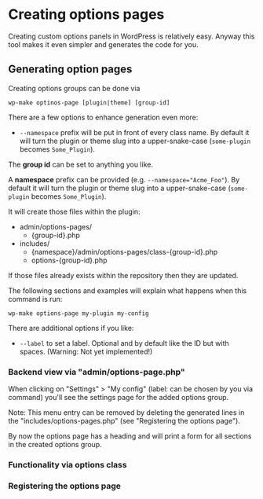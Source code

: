 # Creating options pages

Creating custom options panels in WordPress is relatively easy.
Anyway this tool makes it even simpler
and generates the code for you.

## Generating option pages

Creating options groups can be done via

    wp-make optinos-page [plugin|theme] [group-id]

There are a few options to enhance generation even more:

- `--namespace` prefix will be put in front of every
  class name.
  By default it will turn the plugin or theme slug
  into a upper-snake-case
  (`some-plugin` becomes `Some_Plugin`).

The **group id** can be set to anything you like.

A **namespace** prefix can be provided
(e.g. `--namespace="Acme_Foo"`).
By default it will turn the plugin or theme slug
into a upper-snake-case
(`some-plugin` becomes `Some_Plugin`).


It will create those files within the plugin:

- admin/options-pages/
  - {group-id}.php
- includes/
  - {namespace}/admin/options-pages/class-{group-id}.php
  - options-{group-id}.php

If those files already exists within the repository
then they are updated.

The following sections
and examples will explain what happens
when this command is run:

    wp-make options-page my-plugin my-config

There are additional options if you like:

- `--label` to set a label.
  Optional and by default like the ID but with spaces.
  (Warning: Not yet implemented!)

### Backend view via "admin/options-page.php"

When clicking on "Settings" > "My config" (label: can be chosen by you via command)
you'll see the settings page for the added options group.

Note: This menu entry can be removed
by deleting the generated lines in the "includes/options-pages.php"
(see "Registering the options page").

By now the options page has a heading
and will print a form for all sections in the created options group.


### Functionality via options class

### Registering the options page


[1]: https://codex.wordpress.org/Creating_Options_Pages
